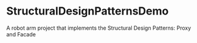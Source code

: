 # StructuralDesignPatternsDemo
A robot arm project that implements the Structural Design Patterns: Proxy and Facade

